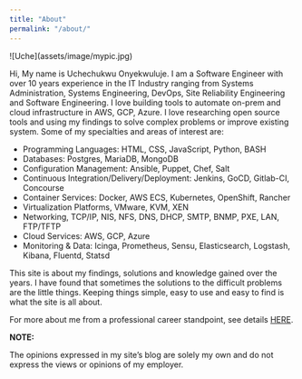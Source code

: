 ```yaml
---
title: "About"
permalink: "/about/"
---
```


<div class="custom" markdown="1">
![Uche](assets/image/mypic.jpg)
</div>

Hi, My name is Uchechukwu Onyekwuluje. I am a Software Engineer with over 10 years experience in the IT Industry ranging from Systems Administration, Systems Engineering, DevOps, Site Reliability Engineering and Software Engineering. I love building tools to automate on-prem and cloud infrastructure in AWS, GCP, Azure. 
I love researching open source tools and using my findings to solve complex problems or improve existing system. Some of my specialties and areas of interest are:

- Programming Languages: HTML, CSS, JavaScript, Python, BASH
- Databases: Postgres, MariaDB, MongoDB
- Configuration Management: Ansible, Puppet, Chef, Salt
- Continuous Integration/Delivery/Deployment: Jenkins, GoCD, Gitlab-CI, Concourse
- Container Services: Docker, AWS ECS, Kubernetes, OpenShift, Rancher
- Virtualization Platforms, VMware, KVM, XEN
- Networking, TCP/IP, NIS, NFS, DNS, DHCP, SMTP, BNMP, PXE, LAN, FTP/TFTP
- Cloud Services: AWS, GCP, Azure
- Monitoring & Data: Icinga, Prometheus, Sensu, Elasticsearch, Logstash, Kibana, Fluentd, Statsd 

This site is about my findings, solutions and knowledge gained over the years. I have found that sometimes the solutions to the 
difficult problems are the little things. Keeping things simple, easy to use and easy to find is what the site is all about.

For more about me from a professional career standpoint, see details
<a href="https://www.linkedin.com/in/uchechukwu-onyekwuluje-sde" target="_blank">HERE</a>.

**NOTE:**

The opinions expressed in my site’s blog are solely my own and do not express the views or opinions of my employer.
